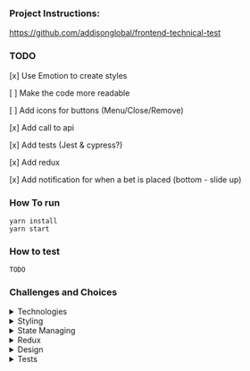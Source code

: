 ### Project Instructions:

https://github.com/addisonglobal/frontend-technical-test

### TODO

[x] Use Emotion to create styles

[ ] Make the code more readable

[ ] Add icons for buttons (Menu/Close/Remove)

[x] Add call to api

[x] Add tests (Jest & cypress?)

[x] Add redux

[x] Add notification for when a bet is placed (bottom - slide up)

### How To run

```
yarn install
yarn start
```

### How to test

```
TODO
```

### Challenges and Choices

<details>
<summary>Technologies</summary>
I read that the company uses Emotion, Cypress, TypeScript and Jest alongside React, so I'm using the same stack and learning as i go.
</details>

<details>
<summary>Styling</summary>
I tried to use css props from @emotion but had some troubles with typescript, i opted for trying styled components because of my familiarity with styled-components library and had success.
</details>

<details>
<summary>State Managing</summary>
I know that for this project contextApi would be more than enough but i'm using it only as UIContext.
I'll use redux for global states not UI related.
</details>

<details>
<summary>Redux</summary>
So, redux is REALLY complicated for me atm, idk if it's because i'm tired, but i added react-redux, then redux toolkit, then redux @types, the types from /types/ started to not get recognized, so i have to manually import them everywhere that they are being used. This makes me think that i'm doing something wrong.

At the moment my goal is to make redux work for managing the bets.

Later i'll add tests and start to study redux and typescript better. So be ready for some pasta!

Most of what i'm doing is following [this repository](https://github.com/reduxjs/cra-template-redux-typescript)

EDIT: Adding redux was easier the next day, followed [this video](https://www.youtube.com/watch?v=udr2rx_B99w) to understand it better. Having to do some changes because i used redux-toolkit. (Basically using configureStore instead of createStore).
My state logic could be better but at the moment, this is the way that it worked.

Passing bets with marketName and Id to the store made easier to: - Access the Market Name on Betslip - Access which bet is selected on each market

Cons: - We do not have access to Event Name on Betslip at the moment (we can pass Event Name to market Component and send it to store, but i chose not to for now) - We cannot 'sort' our bets for Events, they are sorted by order of selection.

</details>

<details>
<summary>Design</summary>
At the moment i went for a basic design, resembling a soccer field, used a noise image generated from [this site](https://cssmatic.com/noise-texture) to create the background, used white strokes and black backgrounds with 0.2 alpha.

Maybe in the future i'll change the bets (inside betslip), changind the remove button to a red card or something similar.

</details>

<details>
<summary>Tests</summary>
Jest:
    To run jest, simple run:
    
    `yarn test`

Cypress:
To run cypress (E2E):

    `yarn cypress open`

</details>
